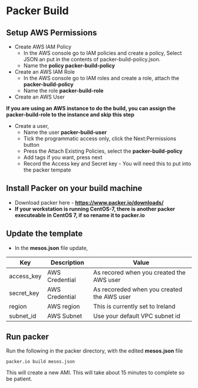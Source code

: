 # Packer Build
## Setup AWS Permissions
- Create AWS IAM Policy 
  - In the AWS console go to IAM policies and create a policy, Select JSON an put in the contents of packer-build-policy.json.
  - Name the **policy packer-build-policy**
- Create an AWS IAM Role
  - In the AWS console go to IAM roles and create a role, attach the **packer-build-policy**
  - Name the role **packer-build-role**
- Create an AWS User

**If you are using an AWS instance to do the build, you can assign the packer-build-role to the instance and skip this step**

- Create a user, 
  - Name the user **packer-build-user**
  - Tick the programmatic access only, click the Next:Permissions button
  - Press the Attach Existing Policies, select the **packer-build-policy**
  - Add tags if you want, press next
  - Record the Access key and Secret key - You will need this to put into the packer tempate
## Install Packer on your build machine
- Download packer here - **https://www.packer.io/downloads/**
- **If your workstation is running CentOS-7, there is another packer executeable in CentOS 7, if so rename it to packer.io**
## Update the template
- In the **mesos.json** file update,

|Key | Description | Value|
|---|---|---|
| access_key | AWS Credential | As recored when you created the AWS user |
| secret_key | AWS Credential | As recoreded when you created the AWS user |
| region | AWS region | This is currently set to Ireland |
| subnet_id | AWS Subnet | Use your default VPC subnet id | 

## Run packer 
Run the following in the packer directory, with the edited **mesos.json** file 

`
packer.io build mesos.json
`

This will create a new AMI. This will take about 15 minutes to complete so be patient. 







